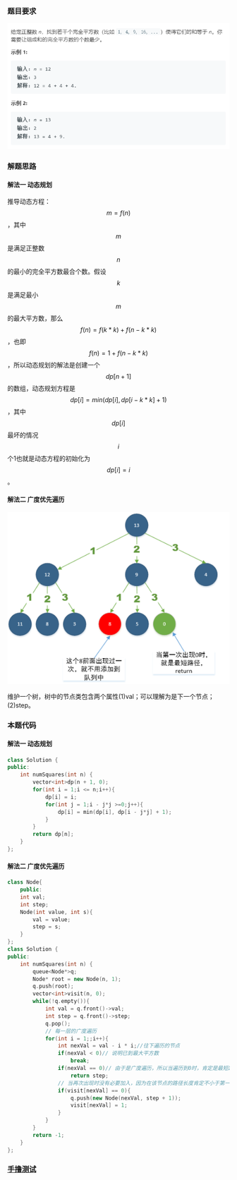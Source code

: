 ### 题目要求

![](./pic/279.png)

### 解题思路

#### 解法一 动态规划

推导动态方程：$$m=f(n)$$，其中$$m$$是满足正整数$$n$$的最小的完全平方数最合个数。假设$$k$$是满足最小$$m$$的最大平方数，那么$$f(n) = f(k*k) + f(n - k*k)$$，也即$$f(n) = 1 + f(n - k*k)$$，所以动态规划的解法是创建一个$$dp[n+1]$$的数组，动态规划方程是$$dp[i] = min(dp[i], dp[i - k * k]+1)$$，其中$$dp[i]$$最坏的情况$$i$$个1也就是动态方程的初始化为$$dp[i] = i$$。

#### 解法二 广度优先遍历

![](./pic/279-1.png)

维护一个树，树中的节点类包含两个属性(1)val；可以理解为是下一个节点；(2)step。

### 本题代码

#### 解法一 动态规划

```c++
class Solution {
public:
    int numSquares(int n) {
        vector<int>dp(n + 1, 0);
        for(int i = 1;i <= n;i++){
            dp[i] = i;
            for(int j = 1;i - j*j >=0;j++){
                dp[i] = min(dp[i], dp[i - j*j] + 1);
            }
        }
        return dp[n];
    }
};
```

#### 解法二 广度优先遍历

```c++
class Node{
    public:
    int val;
    int step;
    Node(int value, int s){
        val = value;
        step = s;
    }
};
class Solution {
public:
    int numSquares(int n) {
        queue<Node*>q;
        Node* root = new Node(n, 1);
        q.push(root);
        vector<int>visit(n, 0);
        while(!q.empty()){
            int val = q.front()->val;
            int step = q.front()->step;
            q.pop();
            // 每一层的广度遍历
            for(int i = 1;;i++){
                int nexVal = val - i * i;//往下遍历的节点
                if(nexVal < 0)// 说明已到最大平方数
                    break;
                if(nexVal == 0)// 由于是广度遍历，所以当遍历到0时，肯定是最短路径
                    return step;
                // 当再次出现时没有必要加入，因为在该节点的路径长度肯定不小于第一次出现的路径长
                if(visit[nexVal] == 0){
                    q.push(new Node(nexVal, step + 1));
                    visit[nexVal] = 1;
                }
            }
        }
        return -1;
    }
};
```

### [手撸测试](<https://leetcode-cn.com/problems/perfect-squares/>) 

